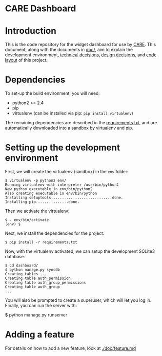 # CARE Dashboard

# Introduction

This is the code repository for the widget dashboard for use by
[CARE](http://edu.care.org/default.aspx). This document, along with
the documents in [doc/](./doc), aim to explain the development
environment, [technical decisions](./doc/technical.md),
[design decisions](./doc/design.md), and
[code layout](./doc/layout.md) of this project.

# Dependencies

To set-up the build environment, you will need:

- python2 >= 2.4
- pip
- virtualenv (can be installed via pip: `pip install virtualenv`)

The remaining dependencies are described in the
[requirements.txt](./requirements.txt), and are automatically
downloaded into a sandbox by virtualenv and pip.

# Setting up the development environment

First, we will create the virtualenv (sandbox) in the `env` folder:

    $ virtualenv -p python2 env/
    Running virtualenv with interpreter /usr/bin/python2
    New python executable in env/bin/python2
    Also creating executable in env/bin/python
    Installing setuptools............................done.
    Installing pip...............done.

    
Then we activate the virtualenv:

    $ . env/bin/activate
    (env) $
    
Next, we install the dependencies for the project:

    $ pip install -r requirements.txt

Now, with the virtualenv activated, we can setup the development
SQLite3 database:

    $ cd dashboard/
    $ python manage.py syncdb
    Creating tables ...
    Creating table auth_permission
    Creating table auth_group_permissions
    Creating table auth_group
    ...

You will also be prompted to create a superuser, which will let you
log in. Finally, you can run the server with:

  $ python manage.py runserver

# Adding a feature

For details on how to add a new feature, look at
[./doc/feature.md](./doc/feature.md)
